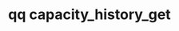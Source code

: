 ---
category: capacity
command: capacity_history_get
optional_options:
- alternate: []
  help: Lower bound on history returned, in epoch seconds.
  name: --begin-time
  required: true
- alternate: []
  help: Upper bound on history returned, in epoch seconds. Defaults to the most recent
    period for which data is available.
  name: --end-time
  required: false
- alternate: []
  help: The interval at which to sample
  name: --interval
  required: false
permalink: /qq-cli-command-guide/capacity/capacity_history_get.html
positional_options: []
sidebar: qq_cli_command_reference_sidebar
summary: This section explains how to use the <code>qq capacity_history_get</code>
  command.
synopsis: Get capacity history data.
title: qq capacity_history_get
usage: qq capacity_history_get [-h] --begin-time BEGIN_TIME [--end-time END_TIME]
  [--interval {hourly,daily,weekly}]
zendesk_source: qq CLI Command Guide

---